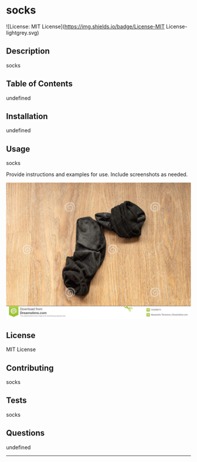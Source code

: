  

  # socks

![License: MIT License](https://img.shields.io/badge/License-MIT License-lightgrey.svg)

## Description

 socks


## Table of Contents

undefined

## Installation

undefined

## Usage

socks

Provide instructions and examples for use. Include screenshots as needed.

![alt text](images/dirty-socks.jpg)

## License

MIT License

## Contributing

socks

## Tests 

socks

## Questions

undefined


---